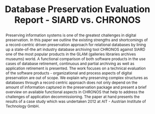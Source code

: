 ---
abstract: Preserving information systems is one of the greatest challenges in digital
  preservation. In this paper we outline the existing strengths and shortcomings of
  a record-centric driven preservation approach for relational databases by lining
  up a state-of-the art industry database archiving tool CHRONOS against SIARD one
  of the most popular products in the GLAM (galleries libraries archives museums)
  world. A functional comparison of both software products in the use cases of database
  retirement, continuous and partial archiving as well as application retirement is
  presented. The work focuses on a technical evaluation of the software products -
  organizational and process aspects of digital preservation are out of scope. We
  explain why preserving complex structures as databases through a record centric
  approach does not only depend on the amount of information captured in the preservation
  package and present a brief overview on available functional aspects in CHRONOS
  that help to address the challenges of application decommissioning. The paper at
  hand presents the results of a case study which was undertaken 2012 at AIT - Austrian
  Institute of Technology GmbH.
creators:
- Andrew Lindley
date: null
document_url: https://services.phaidra.univie.ac.at/api/object/o:377400/download
grand_parent: iPRES
institutions: []
keywords:
- digital preservation
- database archiving
- case study
- technical evaluation
- decommissioning
- application retirement
- lisbon
landing_page_url: https://phaidra.univie.ac.at/o:377400
language: eng
layout: publication
license: CC BY-SA 2.0 AT
notes_url: null
parent: iPRES 2013
publication_type: paper
size: 157741
slides_url: null
source_name: iPRES
stream_url: null
title: Database Preservation Evaluation Report - SIARD vs. CHRONOS
year: 2013
---